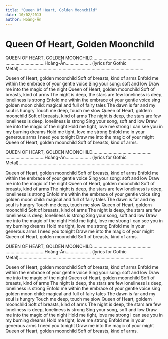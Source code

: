 ```yaml
---
title: "Queen Of Heart, Golden Moonchild"
date: 10/02/2013
author: Hoàng-Ân
---
```


# Queen Of Heart, Golden Moonchild

QUEEN OF HEART,
GOLDEN
MOONCHILD...............................................
...............................Hoàng-Ân....................
(lyrics for Gothic Metal)...............................
...................................................................


Queen of Heart, golden moonchild
Soft of breasts, kind of arms
Enfold me within the embrace of your gentle voice
Sing your song: soft and low
Draw me into the magic of the night
Queen of Heart, golden moonchild
Soft of breasts, kind of arms
The night is deep, the stars are few
loneliness is deep, loneliness is strong
Enfold me within the embrace of your gentle voice
sing golden moon child: magical and full of fairy tales
The dawn is far and my soul is hungry
Touch me deep, touch me slow
Queen of Heart, goldern moonchild
Soft of breasts, kind of arms
The night is deep, the stars are few
loneliness is deep, loneliness is strong
Sing your song, soft and low
Draw me into the magic of the night
Hold me tight, love me strong
I can see you in my burning dreams
Hold me tight, love me strong
Enfold me in your generous arms
I need you
tonight
Draw me into the magic of your might
Queen of Heart, golden moonchild
Soft of breasts, kind of arms.

QUEEN OF HEART,
GOLDEN
MOONCHILD...............................................
...............................Hoàng-Ân....................
(lyrics for Gothic Metal)...............................
...................................................................


Queen of Heart, golden moonchild
Soft of breasts, kind of arms
Enfold me within the embrace of your gentle voice
Sing your song: soft and low
Draw me into the magic of the night
Queen of Heart, golden moonchild
Soft of breasts, kind of arms
The night is deep, the stars are few
loneliness is deep, loneliness is strong
Enfold me within the embrace of your gentle voice
sing golden moon child: magical and full of fairy tales
The dawn is far and my soul is hungry
Touch me deep, touch me slow
Queen of Heart, goldern moonchild
Soft of breasts, kind of arms
The night is deep, the stars are few
loneliness is deep, loneliness is strong
Sing your song, soft and low
Draw me into the magic of the night
Hold me tight, love me strong
I can see you in my burning dreams
Hold me tight, love me strong
Enfold me in your generous arms
I need you
tonight
Draw me into the magic of your might
Queen of Heart, golden moonchild
Soft of breasts, kind of arms.

QUEEN OF HEART,
GOLDEN
MOONCHILD...............................................
...............................Hoàng-Ân....................
(lyrics for Gothic Metal)...............................
...................................................................


Queen of Heart, golden moonchild
Soft of breasts, kind of arms
Enfold me within the embrace of your gentle voice
Sing your song: soft and low
Draw me into the magic of the night
Queen of Heart, golden moonchild
Soft of breasts, kind of arms
The night is deep, the stars are few
loneliness is deep, loneliness is strong
Enfold me within the embrace of your gentle voice
sing golden moon child: magical and full of fairy tales
The dawn is far and my soul is hungry
Touch me deep, touch me slow
Queen of Heart, goldern moonchild
Soft of breasts, kind of arms
The night is deep, the stars are few
loneliness is deep, loneliness is strong
Sing your song, soft and low
Draw me into the magic of the night
Hold me tight, love me strong
I can see you in my burning dreams
Hold me tight, love me strong
Enfold me in your generous arms
I need you
tonight
Draw me into the magic of your might
Queen of Heart, golden moonchild
Soft of breasts, kind of arms.
